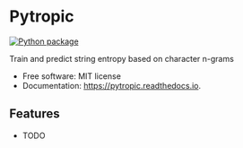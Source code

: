 # Pytropic

[![Python package](https://github.com/willf/pytropic/actions/workflows/workflow.yml/badge.svg)](https://github.com/willf/pytropic/actions/workflows/workflow.yml)

Train and predict string entropy based on character n-grams

-   Free software: MIT license
-   Documentation: https://pytropic.readthedocs.io.

## Features

-   TODO

